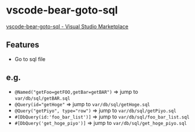 # vscode-bear-goto-sql

[vscode-bear-goto-sql - Visual Studio Marketplace](https://marketplace.visualstudio.com/items?itemName=YukiAdachi.vscode-bear-goto-sql)

## Features

- Go to sql file


## e.g.

- `@Named("getFoo=getFOO,getBar=getBAR")` => jump to `var/db/sql/getBAR.sql`
- `@Query(id="getHoge"` => jump to `var/db/sql/getHoge.sql`
- `@Query("getPiyo", type="row")` => jump to `var/db/sql/getPiyo.sql`
- `#[DbQuery(id:'foo_bar_list')]` => jump to `var/db/sql/foo_bar_list.sql`
- `#[DbQuery('get_hoge_piyo')]` => jump to `var/db/sql/get_hoge_piyo.sql`
